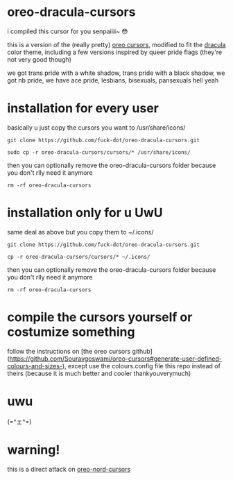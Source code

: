 # oreo-dracula-cursors
i compiled this cursor for you senpaiiii~ 😳

this is a version of the (really pretty) [oreo cursors](https://github.com/Souravgoswami/oreo-cursors#generate-user-defined-colours-and-sizes-), modified to fit the [dracula](https://draculatheme.com/) color theme, including a few versions inspired by queer pride flags (they're not very good though)

we got trans pride with a white shadow, trans pride with a black shadow, we got nb pride, we have ace pride, lesbians, bisexuals, pansexuals hell yeah


# installation for every user
basically u just copy the cursors you want to /usr/share/icons/

```git clone https://github.com/fuck-dot/oreo-dracula-cursors.git```

```sudo cp -r oreo-dracula-cursors/cursors/* /usr/share/icons/ ```

then you can optionally remove the oreo-dracula-cursors folder because you don't rlly need it anymore

```rm -rf oreo-dracula-cursors```


# installation only for u UwU
same deal as above but you copy them to ~/.icons/

```git clone https://github.com/fuck-dot/oreo-dracula-cursors.git```

```cp -r oreo-dracula-cursors/cursors/* ~/.icons/```

then you can optionally remove the oreo-dracula-cursors folder because you don't rlly need it anymore

```rm -rf oreo-dracula-cursors```


# compile the cursors yourself or costumize something
follow the instructions on [the oreo cursors github] (https://github.com/Souravgoswami/oreo-cursors#generate-user-defined-colours-and-sizes-), except use the colours.config file this repo instead of theirs (because it is much better and cooler thankyouverymuch)


# uwu
(=^ェ^=)


# warning!
this is a direct attack on [oreo-nord-cursors](https://github.com/0jdxt/oreo-nord-cursors)
